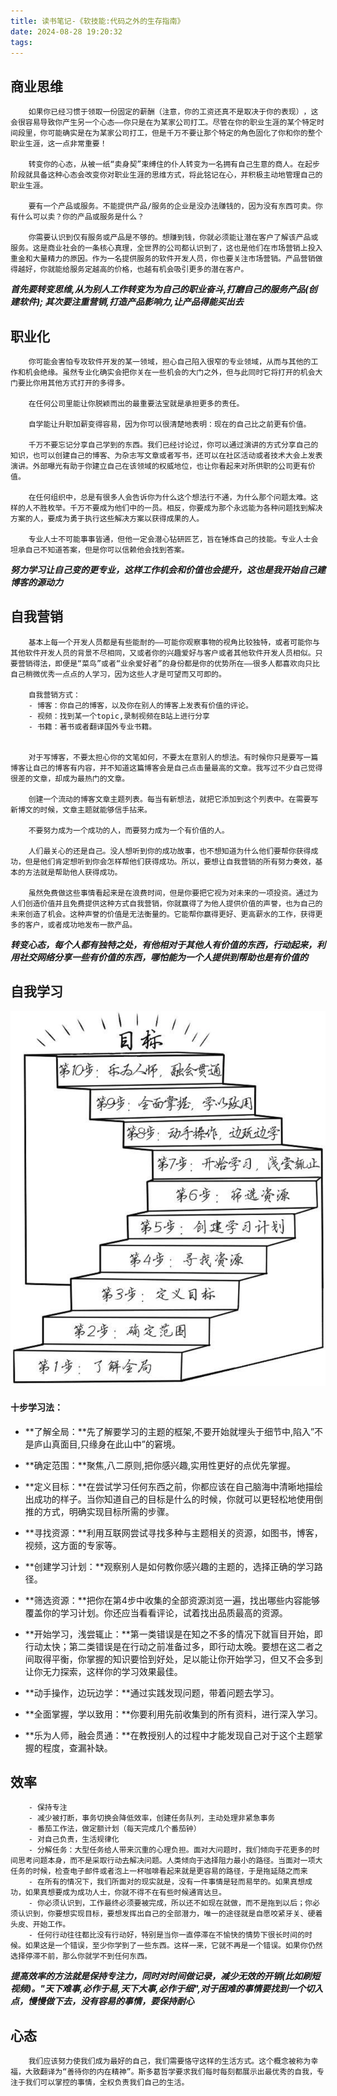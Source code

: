 ```yaml
---
title: 读书笔记-《软技能:代码之外的生存指南》
date: 2024-08-28 19:20:32
tags:
---
```


## **商业思维**

```
	如果你已经习惯于领取一份固定的薪酬（注意，你的工资还真不是取决于你的表现）​，这会很容易导致你产生另一个心态——你只是在为某家公司打工。尽管在你的职业生涯的某个特定时间段里，你可能确实是在为某家公司打工，但是千万不要让那个特定的角色固化了你和你的整个职业生涯，这一点非常重要！

	转变你的心态，从被一纸“卖身契”束缚住的仆人转变为一名拥有自己生意的商人。在起步阶段就具备这种心态会改变你对职业生涯的思维方式，将此铭记在心，并积极主动地管理自己的职业生涯。
	
	要有一个产品或服务。不能提供产品/服务的企业是没办法赚钱的，因为没有东西可卖。你有什么可以卖？你的产品或服务是什么？
	
	你需要认识到仅有服务或产品是不够的。想赚到钱，你就必须能让潜在客户了解该产品或服务。这是商业社会的一条核心真理，全世界的公司都认识到了，这也是他们在市场营销上投入重金和大量精力的原因。作为一名提供服务的软件开发人员，你也要关注市场营销。产品营销做得越好，你就能给服务定越高的价格，也越有机会吸引更多的潜在客户。
```

***首先要转变思维,从为别人工作转变为为自己的职业奋斗,打磨自己的服务产品(创建软件); 其次要注重营销,打造产品影响力,让产品得能买出去***

##  **职业化**

```
	你可能会害怕专攻软件开发的某一领域，担心自己陷入很窄的专业领域，从而与其他的工作和机会绝缘。虽然专业化确实会把你关在一些机会的大门之外，但与此同时它将打开的机会大门要比你用其他方式打开的多得多。
	
	在任何公司里能让你脱颖而出的最重要法宝就是承担更多的责任。
	
	自学能让升职加薪变得容易，因为你可以很清楚地表明：现在的自己比之前更有价值。
	
	千万不要忘记分享自己学到的东西。我们已经讨论过，你可以通过演讲的方式分享自己的知识，也可以创建自己的博客、为杂志写文章或者写书，还可以在社区活动或者技术大会上发表演讲。外部曝光有助于你建立自己在该领域的权威地位，也让你看起来对所供职的公司更有价值。
	
	在任何组织中，总是有很多人会告诉你为什么这个想法行不通，为什么那个问题太难。这样的人不胜枚举。千万不要成为他们中的一员。相反，你要成为那个永远能为各种问题找到解决方案的人，要成为勇于执行这些解决方案以获得成果的人。
	
	专业人士不可能事事皆通，但他一定会潜心钻研匠艺，旨在锤炼自己的技能。专业人士会坦承自己不知道答案，但是你可以信赖他会找到答案。
```

***努力学习让自己变的更专业，这样工作机会和价值也会提升，这也是我开始自己建博客的源动力***

## **自我营销**

```
	基本上每一个开发人员都是有些能耐的——可能你观察事物的视角比较独特，或者可能你与其他软件开发人员的背景不尽相同，又或者你的兴趣爱好与客户或者其他软件开发人员相似。只要营销得法，即便是“菜鸟”或者“业余爱好者”的身份都是你的优势所在——很多人都喜欢向只比自己稍微优秀一点点的人学习，因为这些人才是可望而又可即的。
	
	自我营销方式：
	- 博客：你自己的博客，以及你在别人的博客上发表有价值的评论。
	- 视频：找到某一个topic,录制视频在B站上进行分享
	- 书籍：著书或者翻译国外专业书籍。
	
	
	对于写博客，不要太担心你的文笔如何，不要太在意别人的想法。有时候你只是要写一篇博客让自己的博客有内容，并不知道这篇博客会是自己点击量最高的文章。我写过不少自己觉得很差的文章，却成为最热门的文章。
	
	创建一个流动的博客文章主题列表。每当有新想法，就把它添加到这个列表中。在需要写新博文的时候，文章主题就能够信手拈来。
	
	不要努力成为一个成功的人，而要努力成为一个有价值的人。
	
	人们最关心的还是自己。没人想听到你的成功故事，也不想知道为什么他们要帮你获得成功，但是他们肯定想听到你会怎样帮他们获得成功。所以，要想让自我营销的所有努力奏效，基本的方法就是帮助他人获得成功。
	
	虽然免费做这些事情看起来是在浪费时间，但是你要把它视为对未来的一项投资。通过为人们创造价值并且免费提供这种方式自我营销，你就赢得了为他人提供价值的声誉，也为自己的未来创造了机会。这种声誉的价值是无法衡量的。它能帮你赢得更好、更高薪水的工作，获得更多的客户，或者成功地发布一款产品。
```

***转变心态，每个人都有独特之处，有他相对于其他人有价值的东西，行动起来，利用社交网络分享一些有价值的东西，哪怕能为一个人提供到帮助也是有价值的***

## **自我学习**

![image-20240830210214379](../十步学习法.png)

#### **十步学习法：**

* **了解全局：**先了解要学习的主题的框架,不要开始就埋头于细节中,陷入”不是庐山真面目,只缘身在此山中”的窘境。

* **确定范围：**聚焦,八二原则,把你感兴趣,实用性更好的点优先掌握。
* **定义目标：**在尝试学习任何东西之前，你都应该在自己脑海中清晰地描绘出成功的样子。当你知道自己的目标是什么的时候，你就可以更轻松地使用倒推的方式，明确实现目标所需的步骤。
* **寻找资源：**利用互联网尝试寻找多种与主题相关的资源，如图书，博客，视频，这方面的专家等。
* **创建学习计划：**观察别人是如何教你感兴趣的主题的，选择正确的学习路径。
* **筛选资源：**把你在第4步中收集的全部资源浏览一遍，找出哪些内容能够覆盖你的学习计划。你还应当看看评论，试着找出品质最高的资源。
* **开始学习，浅尝辄止：**第一类错误是在知之不多的情况下就盲目开始，即行动太快；第二类错误是在行动之前准备过多，即行动太晚。要想在这二者之间取得平衡，你掌握的知识要恰到好处，足以能让你开始学习，但又不会多到让你无力探索，这样你的学习效果最佳。
* **动手操作，边玩边学：**通过实践发现问题，带着问题去学习。
* **全面掌握，学以致用：**你要利用先前收集到的所有资料，进行深入学习。
* **乐为人师，融会贯通：**在教授别人的过程中才能发现自己对于这个主题掌握的程度，查漏补缺。

## 效率

```
	- 保持专注
	- 减少被打断，事务切换会降低效率，创建任务队列，主动处理非紧急事务
	- 番茄工作法，做定额计划（每天完成几个番茄钟）
	- 对自己负责，生活规律化
	- 分解任务：大型任务给人带来沉重的心理负担。面对大问题时，我们倾向于花更多的时间思考问题本身，而不是采取行动去解决问题。人类倾向于选择阻力最小的路径。当面对一项大任务的时候，检查电子邮件或者泡上一杯咖啡看起来就是更容易的路径，于是拖延随之而来
	- 在所有的情况下，我们所面对的现实就是，没有一件事情是轻而易举的。如果真想成功，如果真想要成为成功人士，你就不得不在有些时候通宵达旦。
	- 你必须认识到，工作最终必须要被完成，所以还不如现在就做，而不是拖到以后；你必须认识到，你要想实现目标，要想发挥出自己的全部潜力，唯一的途径就是自愿咬紧牙关、硬着头皮、开始工作。
	- 任何行动往往都比没有行动好，特别是当你一直停滞在不愉快的情势下很长时间的时候。如果这是一个错误，至少你学到了一些东西。这样一来，它就不再是一个错误。如果你仍然选择停滞不前，那么你就学不到任何东西。
```

***提高效率的方法就是保持专注力，同时对时间做记录，减少无效的开销(比如刷短视频)。"天下难事,必作于易,天下大事,必作于细",对于困难的事情要找到一个切入点，慢慢做下去，没有容易的事情，要保持耐心***

## 心态

```
	我们应该努力使我们成为最好的自己，我们需要恪守这样的生活方式。这个概念被称为幸福，大致翻译为“善待你的内在精神”。斯多葛哲学要求我们每时每刻都展示出最优秀的自我，专注于我们可以掌控的事情，全权负责我们自己的生活。
```

